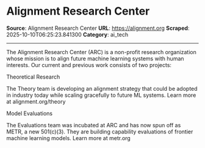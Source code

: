 # Alignment Research Center

**Source**: Alignment Research Center
**URL**: https://alignment.org
**Scraped**: 2025-10-10T06:25:23.841300
**Category**: ai_tech

---

The Alignment Research Center (ARC) is a non-profit research organization whose mission is to align future machine learning systems with human interests. Our current and previous work consists of two projects:

Theoretical Research

The Theory team is developing an align­ment strategy that could be adopted in industry today while scaling gracefully to future ML systems. Learn more at alignment.org/theory

Model Evaluations

The Evaluations team was incubated at ARC and has now spun off as METR, a new 501(c)(3). They are building capability evaluations of frontier machine learning models. Learn more at metr.org
